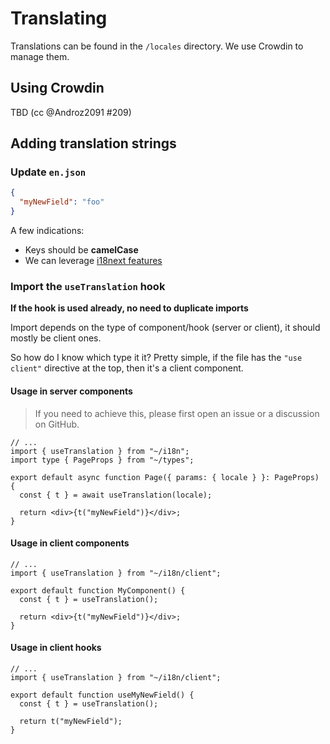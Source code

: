 # Translating

Translations can be found in the `/locales` directory. We use Crowdin to manage them.

## Using Crowdin

TBD (cc @Androz2091 #209)

## Adding translation strings

### Update `en.json`

```json
{
  "myNewField": "foo"
}
```

A few indications:

- Keys should be **camelCase**
- We can leverage [i18next features](https://www.i18next.com/translation-function/essentials)

### Import the `useTranslation` hook

**If the hook is used already, no need to duplicate imports**

Import depends on the type of component/hook (server or client), it should mostly be client ones.

So how do I know which type it it? Pretty simple, if the file has the `"use client"` directive at the top, then it's a client component.

#### Usage in server components

> If you need to achieve this, please first open an issue or a discussion on GitHub.

```tsx
// ...
import { useTranslation } from "~/i18n";
import type { PageProps } from "~/types";

export default async function Page({ params: { locale } }: PageProps) {
  const { t } = await useTranslation(locale);

  return <div>{t("myNewField")}</div>;
}
```

#### Usage in client components

```tsx
// ...
import { useTranslation } from "~/i18n/client";

export default function MyComponent() {
  const { t } = useTranslation();

  return <div>{t("myNewField")}</div>;
}
```

#### Usage in client hooks

```tsx
// ...
import { useTranslation } from "~/i18n/client";

export default function useMyNewField() {
  const { t } = useTranslation();

  return t("myNewField");
}
```
